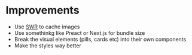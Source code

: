 # Improvements

- Use [SWR](https://swr.vercel.app/) to cache images
- Use somethinkg like Preact or Next.js for bundle size
- Break the visual elements (pills, cards etc) into their own components
- Make the styles way better
